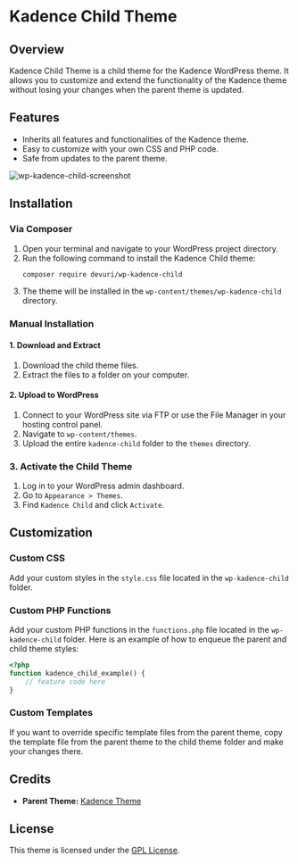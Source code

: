 # Kadence Child Theme

## Overview

Kadence Child Theme is a child theme for the Kadence WordPress theme. It allows you to customize and extend the functionality of the Kadence theme without losing your changes when the parent theme is updated.

## Features

- Inherits all features and functionalities of the Kadence theme.
- Easy to customize with your own CSS and PHP code.
- Safe from updates to the parent theme.

![wp-kadence-child-screenshot](https://github.com/user-attachments/assets/1279b251-b8f1-495c-9554-7e308703fbda)

## Installation

### Via Composer

1. Open your terminal and navigate to your WordPress project directory.
2. Run the following command to install the Kadence Child theme:
    ```bash
    composer require devuri/wp-kadence-child
    ```
3. The theme will be installed in the `wp-content/themes/wp-kadence-child` directory.

### Manual Installation

#### 1. Download and Extract

1. Download the child theme files.
2. Extract the files to a folder on your computer.

#### 2. Upload to WordPress

1. Connect to your WordPress site via FTP or use the File Manager in your hosting control panel.
2. Navigate to `wp-content/themes`.
3. Upload the entire `kadence-child` folder to the `themes` directory.

### 3. Activate the Child Theme

1. Log in to your WordPress admin dashboard.
2. Go to `Appearance > Themes`.
3. Find `Kadence Child` and click `Activate`.

## Customization

### Custom CSS

Add your custom styles in the `style.css` file located in the `wp-kadence-child` folder.

### Custom PHP Functions

Add your custom PHP functions in the `functions.php` file located in the `wp-kadence-child` folder. Here is an example of how to enqueue the parent and child theme styles:

```php
<?php
function kadence_child_example() {
    // feature code here
}


```

### Custom Templates

If you want to override specific template files from the parent theme, copy the template file from the parent theme to the child theme folder and make your changes there.

## Credits

- **Parent Theme:** [Kadence Theme](https://wordpress.org/themes/kadence/)

## License

This theme is licensed under the [GPL License](http://www.gnu.org/licenses/gpl-2.0.html).
